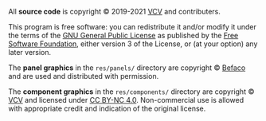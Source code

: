All **source code** is copyright © 2019-2021 [VCV](https://vcvrack.com/) and contributers.

This program is free software: you can redistribute it and/or modify it under the terms of the [GNU General Public License](https://www.gnu.org/licenses/gpl-3.0.en.html) as published by the [Free Software Foundation](https://www.fsf.org/), either version 3 of the License, or (at your option) any later version.

The **panel graphics** in the `res/panels/` directory are copyright © [Befaco](https://www.befaco.org/) and are used and distributed with permission.

The **component graphics** in the `res/components/` directory are copyright © [VCV](https://vcvrack.com/) and licensed under [CC BY-NC 4.0](https://creativecommons.org/licenses/by-nc/4.0/).
Non-commercial use is allowed with appropriate credit and indication of the original license.
